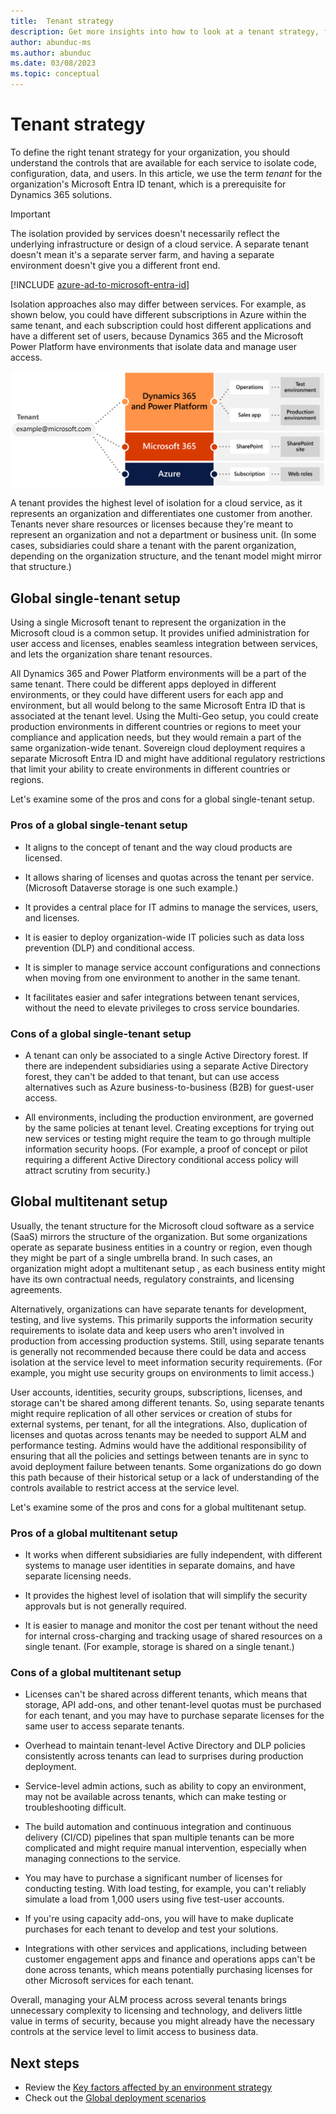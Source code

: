 ```yaml
---
title:  Tenant strategy
description: Get more insights into how to look at a tenant strategy, from the perspective of data isolation, application management and other factors.
author: abunduc-ms
ms.author: abunduc
ms.date: 03/08/2023
ms.topic: conceptual
---
```


# Tenant strategy

To define the right tenant strategy for your organization, you should understand the controls that are available for each service to isolate code, configuration, data, and users. In this article, we use the term *tenant* for the organization's Microsoft Entra ID tenant, which is a prerequisite for Dynamics 365 solutions.  

> [!IMPORTANT]
> The isolation provided by services doesn't necessarily reflect the underlying infrastructure or design of a cloud service. A separate tenant doesn't mean it's a separate server farm, and having a separate environment doesn't give you a different front end.

[!INCLUDE [azure-ad-to-microsoft-entra-id](~/../shared-content/shared/azure-ad-to-microsoft-entra-id.md)]

Isolation approaches also may differ between services. For example, as shown below, you could have different subscriptions in Azure within the same tenant, and each subscription could host different applications and have a different set of users, because Dynamics 365 and the Microsoft Power Platform have environments that isolate data and manage user access.

![Tenant strategy](media/environmentstrategy-tenantstrategy.png)

A tenant provides the highest level of isolation for a cloud service, as it represents an organization and differentiates one customer from another. Tenants never share resources or licenses because they're meant to represent an organization and not a department or business unit. (In some cases, subsidiaries could share a tenant with the parent organization, depending on the organization structure, and the tenant model might mirror that structure.)

## Global single-tenant setup

Using a single Microsoft tenant to represent the organization in the Microsoft cloud <!-- Missing picture (Figure 9-3) --> is a common setup. It provides unified administration for user access and licenses, enables seamless integration between services, and lets the organization share tenant resources.

All Dynamics 365 and Power Platform environments will be a part of the same tenant. There could be different apps deployed in different environments, or they could have different users for each app and environment, but all would belong to the same Microsoft Entra ID that is associated at the tenant level. Using the Multi-Geo setup, you could create production environments in different countries or regions to meet your compliance and application needs, but they would remain a part of the same organization-wide tenant. Sovereign cloud deployment requires a separate Microsoft Entra ID and might have additional regulatory restrictions that limit your ability to create environments in different countries or regions.

Let's examine some of the pros and cons for a global single-tenant setup.

### Pros of a global single-tenant setup

- It aligns to the concept of tenant and the way cloud products are licensed.

- It allows sharing of licenses and quotas across the tenant per service. (Microsoft Dataverse storage is one such example.)

- It provides a central place for IT admins to manage the services, users, and licenses.

- It is easier to deploy organization-wide IT policies such as data loss prevention (DLP) and conditional access.

- It is simpler to manage service account configurations and connections when moving from one environment to another in the same tenant.

- It facilitates easier and safer integrations between tenant services, without the need to elevate privileges to cross service boundaries.

### Cons of a global single-tenant setup

- A tenant can only be associated to a single Active Directory forest. If there are independent subsidiaries using a separate Active Directory forest, they can't be added to that tenant, but can use access alternatives such as Azure business-to-business (B2B) for guest-user access.

- All environments, including the production environment, are governed by the same policies at tenant level. Creating exceptions for trying out new services or testing might require the team to go through multiple information security hoops. (For example, a proof of concept or pilot requiring a different Active Directory conditional access policy will attract scrutiny from security.)

## Global multitenant setup

Usually, the tenant structure for the Microsoft cloud software as a service (SaaS) mirrors the structure of the organization. But some organizations operate as separate business entities in a country or region, even though they might be part of a single umbrella brand. In such cases, an organization might adopt a multitenant setup <!-- Missing picture in the folder (Figure 9-3) -->, as each business entity might have its own contractual needs, regulatory constraints, and licensing agreements.

Alternatively, organizations can have separate tenants for development, testing, and live systems. This primarily supports the information security requirements to isolate data and keep users who aren't involved in production from accessing production systems. Still, using separate tenants is generally not recommended because there could be data and access isolation at the service level to meet information security requirements. (For example, you might use security groups on environments to limit access.)

User accounts, identities, security groups, subscriptions, licenses, and storage can't be shared among different tenants. So, using separate tenants might require replication of all other services or creation of stubs for external systems, per tenant, for all the integrations. Also, duplication of licenses and quotas across tenants may be needed to support ALM and performance testing. Admins would have the additional responsibility of ensuring that all the policies and settings between tenants are in sync to avoid deployment failure between tenants. Some organizations do go down this path because of their historical setup or a lack of understanding of the controls available to restrict access at the service level.

Let's examine some of the pros and cons for a global multitenant setup.

### Pros of a global multitenant setup

- It works when different subsidiaries are fully independent, with different systems to manage user identities in separate domains, and have separate licensing needs.

- It provides the highest level of isolation that will simplify the security approvals but is not generally required.

- It is easier to manage and monitor the cost per tenant without the need for internal cross-charging and tracking usage of shared resources on a single tenant. (For example, storage is shared on a single tenant.)

### Cons of a global multitenant setup

- Licenses can't be shared across different tenants, which means that storage, API add-ons, and other tenant-level quotas must be purchased for each tenant, and you may have to purchase separate licenses for the same user to access separate tenants.

- Overhead to maintain tenant-level Active Directory and DLP policies consistently across tenants can lead to surprises during production deployment.

- Service-level admin actions, such as ability to copy an environment, may not be available across tenants, which can make testing or troubleshooting difficult.

- The build automation and continuous integration and continuous delivery (CI/CD) pipelines that span multiple tenants can be more complicated and might require manual intervention, especially when managing connections to the service.

- You may have to purchase a significant number of licenses for conducting testing. With load testing, for example, you can't reliably simulate a load from 1,000 users using five test-user accounts.

- If you're using capacity add-ons, you will have to make duplicate purchases for each tenant to develop and test your solutions.

- Integrations with other services and applications, including between customer engagement apps and finance and operations apps can't be done across tenants, which means potentially purchasing licenses for other Microsoft services for each tenant.

Overall, managing your ALM process across several tenants brings unnecessary complexity to licensing and technology, and delivers little value in terms of security, because you might already have the necessary controls at the service level to limit access to business data.

## Next steps

- Review the [Key factors affected by an environment strategy](environment-strategy-key-factors-affected.md)  
- Check out the [Global deployment scenarios](environment-strategy-global-deployment-scenarios.md)  
